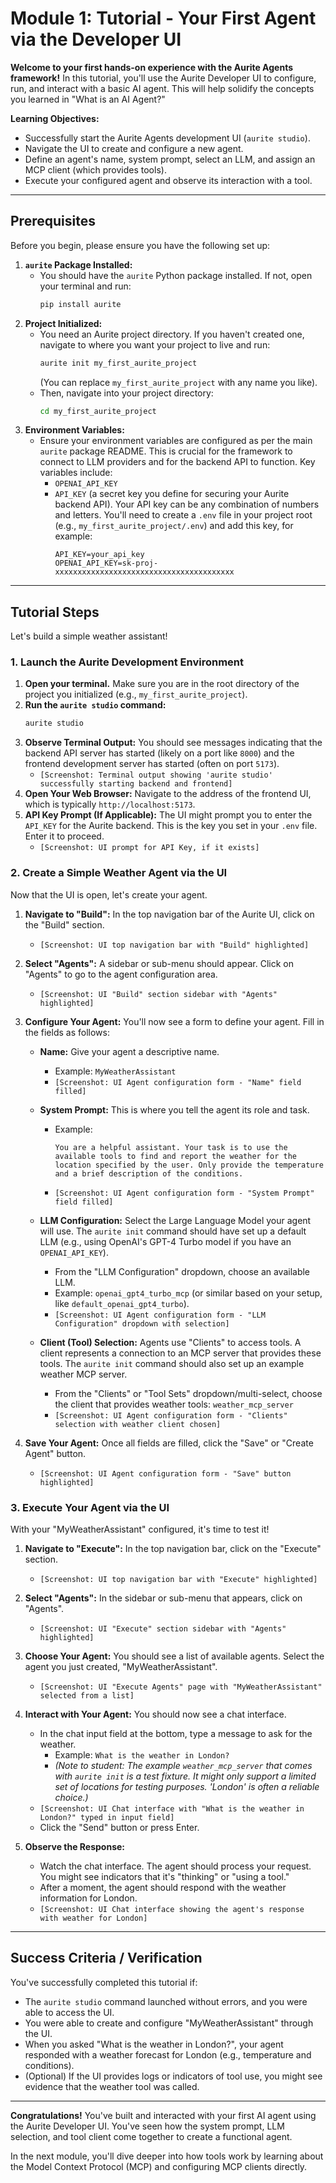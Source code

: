 # Module 1: Tutorial - Your First Agent via the Developer UI

**Welcome to your first hands-on experience with the Aurite Agents framework!** In this tutorial, you'll use the Aurite Developer UI to configure, run, and interact with a basic AI agent. This will help solidify the concepts you learned in "What is an AI Agent?"

**Learning Objectives:**
*   Successfully start the Aurite Agents development UI (`aurite studio`).
*   Navigate the UI to create and configure a new agent.
*   Define an agent's name, system prompt, select an LLM, and assign an MCP client (which provides tools).
*   Execute your configured agent and observe its interaction with a tool.

---

## Prerequisites

Before you begin, please ensure you have the following set up:

1.  **`aurite` Package Installed:**
    *   You should have the `aurite` Python package installed. If not, open your terminal and run:
        ```bash
        pip install aurite
        ```
2.  **Project Initialized:**
    *   You need an Aurite project directory. If you haven't created one, navigate to where you want your project to live and run:
        ```bash
        aurite init my_first_aurite_project
        ```
        (You can replace `my_first_aurite_project` with any name you like).
    *   Then, navigate into your project directory:
        ```bash
        cd my_first_aurite_project
        ```
3.  **Environment Variables:**
    *   Ensure your environment variables are configured as per the main `aurite` package README. This is crucial for the framework to connect to LLM providers and for the backend API to function. Key variables include:
        *   `OPENAI_API_KEY`
        *   `API_KEY` (a secret key you define for securing your Aurite backend API). Your API key can be any combination of numbers and letters. You'll need to create a `.env` file in your project root (e.g., `my_first_aurite_project/.env`) and add this key, for example:
            ```env
            API_KEY=your_api_key
            OPENAI_API_KEY=sk-proj-xxxxxxxxxxxxxxxxxxxxxxxxxxxxxxxxxxxxxxxx
            ```
---

## Tutorial Steps

Let's build a simple weather assistant!

### 1. Launch the Aurite Development Environment

1.  **Open your terminal.** Make sure you are in the root directory of the project you initialized (e.g., `my_first_aurite_project`).
2.  **Run the `aurite studio` command:**
    ```bash
    aurite studio
    ```
3.  **Observe Terminal Output:** You should see messages indicating that the backend API server has started (likely on a port like `8000`) and the frontend development server has started (often on port `5173`).
    *   `[Screenshot: Terminal output showing 'aurite studio' successfully starting backend and frontend]`
4.  **Open Your Web Browser:** Navigate to the address of the frontend UI, which is typically `http://localhost:5173`.
5.  **API Key Prompt (If Applicable):** The UI might prompt you to enter the `API_KEY` for the Aurite backend. This is the key you set in your `.env` file. Enter it to proceed.
    *   `[Screenshot: UI prompt for API Key, if it exists]`

### 2. Create a Simple Weather Agent via the UI

Now that the UI is open, let's create your agent.

1.  **Navigate to "Build":** In the top navigation bar of the Aurite UI, click on the "Build" section.
    *   `[Screenshot: UI top navigation bar with "Build" highlighted]`
2.  **Select "Agents":** A sidebar or sub-menu should appear. Click on "Agents" to go to the agent configuration area.
    *   `[Screenshot: UI "Build" section sidebar with "Agents" highlighted]`
3.  **Configure Your Agent:** You'll now see a form to define your agent. Fill in the fields as follows:

    *   **Name:** Give your agent a descriptive name.
        *   Example: `MyWeatherAssistant`
        *   `[Screenshot: UI Agent configuration form - "Name" field filled]`

    *   **System Prompt:** This is where you tell the agent its role and task.
        *   Example:
            ```
            You are a helpful assistant. Your task is to use the available tools to find and report the weather for the location specified by the user. Only provide the temperature and a brief description of the conditions.
            ```
        *   `[Screenshot: UI Agent configuration form - "System Prompt" field filled]`

    *   **LLM Configuration:** Select the Large Language Model your agent will use. The `aurite init` command should have set up a default LLM (e.g., using OpenAI's GPT-4 Turbo model if you have an `OPENAI_API_KEY`).
        *   From the "LLM Configuration" dropdown, choose an available LLM.
        *   Example: `openai_gpt4_turbo_mcp` (or similar based on your setup, like `default_openai_gpt4_turbo`).
        *   `[Screenshot: UI Agent configuration form - "LLM Configuration" dropdown with selection]`

    *   **Client (Tool) Selection:** Agents use "Clients" to access tools. A client represents a connection to an MCP server that provides these tools. The `aurite init` command should also set up an example weather MCP server.
        *   From the "Clients" or "Tool Sets" dropdown/multi-select, choose the client that provides weather tools: `weather_mcp_server`
        *   `[Screenshot: UI Agent configuration form - "Clients" selection with weather client chosen]`

4.  **Save Your Agent:** Once all fields are filled, click the "Save" or "Create Agent" button.
    *   `[Screenshot: UI Agent configuration form - "Save" button highlighted]`

### 3. Execute Your Agent via the UI

With your "MyWeatherAssistant" configured, it's time to test it!

1.  **Navigate to "Execute":** In the top navigation bar, click on the "Execute" section.
    *   `[Screenshot: UI top navigation bar with "Execute" highlighted]`
2.  **Select "Agents":** In the sidebar or sub-menu that appears, click on "Agents".
    *   `[Screenshot: UI "Execute" section sidebar with "Agents" highlighted]`
3.  **Choose Your Agent:** You should see a list of available agents. Select the agent you just created, "MyWeatherAssistant".
    *   `[Screenshot: UI "Execute Agents" page with "MyWeatherAssistant" selected from a list]`
4.  **Interact with Your Agent:** You should now see a chat interface.
    *   In the chat input field at the bottom, type a message to ask for the weather.
        *   Example: `What is the weather in London?`
        *   *(Note to student: The example `weather_mcp_server` that comes with `aurite init` is a test fixture. It might only support a limited set of locations for testing purposes. 'London' is often a reliable choice.)*
    *   `[Screenshot: UI Chat interface with "What is the weather in London?" typed in input field]`
    *   Click the "Send" button or press Enter.

5.  **Observe the Response:**
    *   Watch the chat interface. The agent should process your request. You might see indicators that it's "thinking" or "using a tool."
    *   After a moment, the agent should respond with the weather information for London.
    *   `[Screenshot: UI Chat interface showing the agent's response with weather for London]`

---

## Success Criteria / Verification

You've successfully completed this tutorial if:

*   The `aurite studio` command launched without errors, and you were able to access the UI.
*   You were able to create and configure "MyWeatherAssistant" through the UI.
*   When you asked "What is the weather in London?", your agent responded with a weather forecast for London (e.g., temperature and conditions).
*   (Optional) If the UI provides logs or indicators of tool use, you might see evidence that the weather tool was called.

---

**Congratulations!** You've built and interacted with your first AI agent using the Aurite Developer UI. You've seen how the system prompt, LLM selection, and tool client come together to create a functional agent.

In the next module, you'll dive deeper into how tools work by learning about the Model Context Protocol (MCP) and configuring MCP clients directly.
